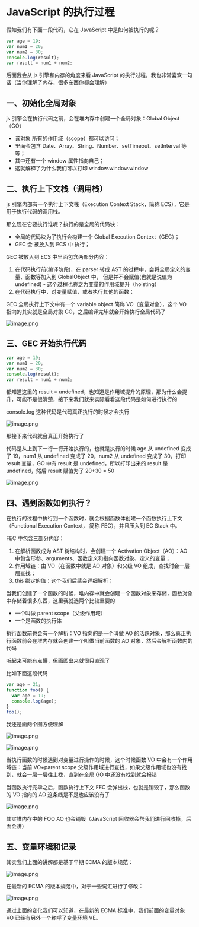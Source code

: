 # JavaScript 的执行过程

假如我们有下面一段代码，它在 JavaScript 中是如何被执行的呢？

```js
var age = 19;
var num1 = 20;
var num2 = 30;
console.log(result);
var result = num1 + num2;
```

后面我会从 js 引擎和内存的角度来看 JavaScript 的执行过程，我也非常喜欢一句话（当你理解了内存，很多东西你都会理解）

## 一、初始化全局对象

js 引擎会在执行代码之前，会在堆内存中创建一个全局对象：Global Object（GO）

- 该对象 所有的作用域（scope）都可以访问；
- 里面会包含 Date、Array、String、Number、setTimeout、setInterval 等等；
- 其中还有一个 window 属性指向自己；
- 这就解释了为什么我们可以打印 window.window.window

## 二、执行上下文栈（调用栈）

js 引擎内部有一个执行上下文栈（Execution Context Stack，简称 ECS），它是用于执行代码的调用栈。

那么现在它要执行谁呢？执行的是全局的代码块：

- 全局的代码块为了执行会构建一个 Global Execution Context（GEC）；
- GEC 会 被放入到 ECS 中 执行；

GEC 被放入到 ECS 中里面包含两部分内容：

1.  在代码执行前(编译阶段)，在 parser 转成 AST 的过程中，会将全局定义的变量、函数等加入到 GlobalObject 中，
    但是并不会赋值(也就是说值为 undefined) - 这个过程也称之为变量的作用域提升（hoisting）
2.  在代码执行中，对变量赋值，或者执行其他的函数；

GEC 全局执行上下文中有一个 variable object 简称 VO（变量对象），这个 VO 指向的其实就是全局对象 GO，之后编译完毕就会开始执行全局代码了

![image.png](https://img12.360buyimg.com/ddimg/jfs/t1/63957/37/17038/42609/613707beEc834081e/0af476cdbe082cb6.png)

## 三、GEC 开始执行代码

```js
var age = 19;
var num1 = 20;
var num2 = 30;
console.log(result);
var result = num1 + num2;
```

都知道这里的 result = undefined，也知道是作用域提升的原理，那为什么会提升，可能不是很清楚，接下来我们就来实际看看这段代码是如何进行执行的

console.log 这种代码是代码真正执行的时候才会执行

![image.png](https://img10.360buyimg.com/ddimg/jfs/t1/47131/10/16885/60924/6137099dE08ffc214/37e4d4f5e906fdb4.png)

那接下来代码就会真正开始执行了

代码是从上到下一行一行开始执行的，也就是执行的时候 age 从 undefined 变成了 19，num1 从 undefined 变成了 20，num2 从 undefined 变成了 30，打印 result 变量，GO 中有 result 是 undefined，所以打印出来的 result 是 undefined，然后 result 赋值为了 20+30 = 50

![image.png](https://img13.360buyimg.com/ddimg/jfs/t1/6551/33/11833/62517/61370b1fE72944d99/2f57298a1475dab3.png)

## 四、遇到函数如何执行？

在执行的过程中执行到一个函数时，就会根据函数体创建一个函数执行上下文（Functional Execution Context，
简称 FEC），并且压入到 EC Stack 中。

FEC 中包含三部分内容：

1.  在解析函数成为 AST 树结构时，会创建一个 Activation Object（AO）：AO 中包含形参、arguments、函数定义和指向函数对象、定义的变量；
2.  作用域链：由 VO（在函数中就是 AO 对象）和父级 VO 组成，查找时会一层层查找；
3.  this 绑定的值：这个我们后续会详细解析；

当我们创建了一个函数的时候，堆内存中就会创建一个函数对象来存储，函数对象中存储着很多东西，这里我就选两个比较重要的

- 一个叫做 parent scope（父级作用域）
- 一个是函数的执行体

执行函数前也会有一个解析：VO 指向的是一个叫做 AO 的活跃对象，那么真正执行函数前会在堆内存就会创建一个叫做当前函数的 AO 对象，然后会解析函数内的代码

听起来可能有点懵，但画图出来就很只直观了

比如下面这段代码

```js
var age = 21;
function foo() {
  var age = 19;
  console.log(age);
}
foo();
```

我还是画两个图方便理解

![image.png](https://img11.360buyimg.com/ddimg/jfs/t1/204718/7/5361/57581/613711f6Eb80c1c38/defc9d10384adb1f.png)

![image.png](https://img10.360buyimg.com/ddimg/jfs/t1/53233/15/16768/87760/61371385Ec112d2bd/fee2191b67811976.png)

当执行函数的时候遇到对变量进行操作的时候，这个时候函数 VO 中会有一个作用域链：当前 VO+parent scope 父级作用域进行查找，如果父级作用域也没有找到，就会一层一层往上找，直到在全局 GO 中还没有找到就会报错

当函数执行完毕之后，函数执行上下文 FEC 会弹出栈，也就是销毁了，那么函数的 VO 指向的 AO 这条线是不是也应该没有了

![image.png](https://img12.360buyimg.com/ddimg/jfs/t1/55726/5/17179/70310/6137151fE824b4287/f8d444b84efb5184.png)

其实堆内存中的 FOO AO 也会销毁（JavaScript 回收器会帮我们进行回收掉，后面会讲）

## 五、变量环境和记录

其实我们上面的讲解都是基于早期 ECMA 的版本规范：

![image.png](https://img11.360buyimg.com/ddimg/jfs/t1/200777/3/5941/104681/613715aeEdf56d4bd/fc2104b484e52082.png)

在最新的 ECMA 的版本规范中，对于一些词汇进行了修改：

![image.png](https://img12.360buyimg.com/ddimg/jfs/t1/198640/4/7114/137868/613715ceEb9c30863/659acb2a5d32ce7c.png)

通过上面的变化我们可以知道，在最新的 ECMA 标准中，我们前面的变量对象 VO 已经有另外一个称呼了变量环境
VE。

